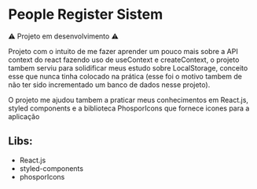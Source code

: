 # People Register Sistem

⚠️ Projeto em desenvolvimento ⚠️

Projeto com o intuito de me fazer aprender um pouco mais sobre a API context do react fazendo uso de useContext e createContext, o projeto tambem serviu para solidificar meus estudo sobre LocalStorage, conceito esse que nunca tinha colocado na prática (esse foi o motivo tambem de não ter sido incrementado um banco de dados nesse projeto).

O projeto me ajudou tambem a praticar meus conhecimentos em React.js, styled components e a biblioteca PhosporIcons que fornece icones para a aplicação

## Libs:
* React.js
* styled-components
* phosporIcons
